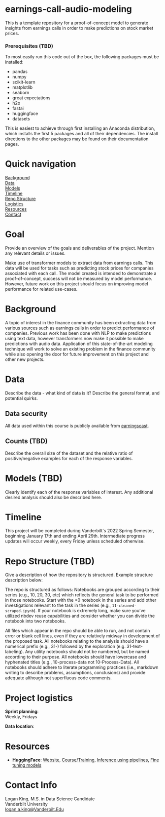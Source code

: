 # earnings-call-audio-modeling
This is a template repository for a proof-of-concept model to generate insights from earnings calls in order to make predictions on stock market prices.

### Prerequisites (TBD)
To most easily run this code out of the box, the following packages must be installed:
* pandas
* numpy
* scikit-learn
* matplotlib
* seaborn
* great expectations
* h2o
* fastai
* huggingface
* datasets

This is easiest to achieve through first installing an Anaconda distribution, which installs the first 5 packages and all of their dependencies.  The install directions to the other packages may be found on their documentation pages.

# Quick navigation
[Background](#background)  
[Data](#data)  
[Models](#models)  
[Timeline](#timeline)  
[Repo Structure](#repo-structure)  
[Logistics](#project-logistics)  
[Resources](#resources)  
[Contact](#contact-info)

# Goal

Provide an overview of the goals and deliverables of the project. Mention any relevant details or issues. 

Make use of transformer models to extract data from earnings calls. This data will be used for tasks such as predicting stock prices for companies associated with each call. The model created is intended to demonstrate a proof-of-concept, success will not be measured by model performance. However, future work on this project should focus on improving model performance for related use-cases. 

# Background  

A topic of interest in the finance community has been extracting data from various sources such as earnings calls in order to predict performance of companies. Previous work has been done with NLP to make predictions using text data, however transformers now make it possible to make predictions with audio data. Application of this state-of-the-art modeling technique will work to solve an existing problem in the finance community while also opening the door for future improvement on this project and other new projects. 

# Data

Describe the data - what kind of data is it?  Describe the general format, and potential quirks.

## Data security

All data used within this course is publicly available from [earningscast](https://earningscast.com/).

## Counts (TBD)

Describe the overall size of the dataset and the relative ratio of positive/negative examples for each of the response variables.

# Models (TBD)

Clearly identify each of the response variables of interest.  Any additional desired analysis should also be described here.

# Timeline

This project will be completed during Vanderbilt's 2022 Spring Semester, beginning January 17th and ending April 29th. Intermediate progress updates will occur weekly, every Friday unless scheduled otherwise. 

# Repo Structure (TBD)

Give a description of how the repository is structured. Example structure description below:

The repo is structured as follows: Notebooks are grouped according to their series (e.g., 10, 20, 30, etc) which reflects the general task to be performed in those notebooks.  Start with the *0 notebook in the series and add other investigations relevant to the task in the series (e.g., `11-cleaned-scraped.ipynb`).  If your notebook is extremely long, make sure you've utilized nbdev reuse capabilities and consider whether you can divide the notebook into two notebooks.

All files which appear in the repo should be able to run, and not contain error or blank cell lines, even if they are relatively midway in development of the proposed task. All notebooks relating to the analysis should have a numerical prefix (e.g., 31-) followed by the exploration (e.g. 31-text-labeling). Any utility notebooks should not be numbered, but be named according to their purpose. All notebooks should have lowercase and hyphenated titles (e.g., 10-process-data not 10-Process-Data). All notebooks should adhere to literate programming practices (i.e., markdown writing to describe problems, assumptions, conclusions) and provide adequate although not superfluous code comments.

# Project logistics

**Sprint planning**:  
Weekly, Fridays

**Data location**:  

# Resources 
* **HuggingFace**: [Website](https://huggingface.co/transformers/index.html), [Course/Training](https://huggingface.co/course/chapter1), [Inference using pipelines](https://huggingface.co/transformers/task_summary.html), [Fine tuning models](https://huggingface.co/transformers/training.html)

# Contact Info

Logan King, M.S. in Data Science Candidate  
Vanderbilt University  
logan.a.king@Vanderbilt.Edu  

